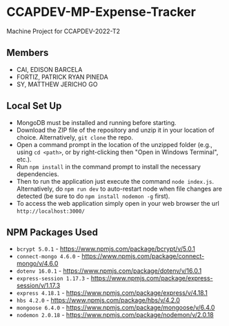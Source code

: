 # CCAPDEV-MP-Expense-Tracker
Machine Project for CCAPDEV-2022-T2

## Members
- CAI, EDISON BARCELA
- FORTIZ, PATRICK RYAN PINEDA
- SY, MATTHEW JERICHO GO

## Local Set Up
- MongoDB must be installed and running before starting.
- Download the ZIP file of the repository and unzip it in your location of choice. Alternatively, `git clone` the repo.
- Open a command prompt in the location of the unzipped folder (e.g., using `cd <path>`, or by right-clicking then "Open in Windows Terminal", etc.).
- Run `npm install` in the command prompt to install the necessary dependencies.
- Then to run the application just execute the command `node index.js`. Alternatively, do `npm run dev` to auto-restart node when file changes are detected (be sure to do `npm install nodemon -g` first).
- To access the web application simply open in your web browser the url `http://localhost:3000/`

## NPM Packages Used
- `bcrypt 5.0.1` - https://www.npmjs.com/package/bcrypt/v/5.0.1
- `connect-mongo 4.6.0` - https://www.npmjs.com/package/connect-mongo/v/4.6.0
- `dotenv 16.0.1` - https://www.npmjs.com/package/dotenv/v/16.0.1
- `express-session 1.17.3` - https://www.npmjs.com/package/express-session/v/1.17.3
- `express 4.18.1` - https://www.npmjs.com/package/express/v/4.18.1
- `hbs 4.2.0` - https://www.npmjs.com/package/hbs/v/4.2.0
- `mongoose 6.4.0` - https://www.npmjs.com/package/mongoose/v/6.4.0
- `nodemon 2.0.18` - https://www.npmjs.com/package/nodemon/v/2.0.18
